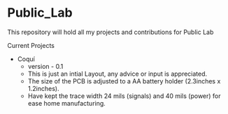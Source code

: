 # Public_Lab
This repository will hold all my projects and contributions for Public Lab

Current Projects
- Coquí
  - version - 0.1
  - This is just an intial Layout, any advice or input is appreciated.
  - The size of the PCB is adjusted to a AA battery holder (2.3inches x 1.2inches).
  - Have kept the trace width 24 mils (signals) and 40 mils (power) for ease home manufacturing.
